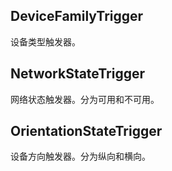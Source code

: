 ## DeviceFamilyTrigger
设备类型触发器。

## NetworkStateTrigger
网络状态触发器。分为可用和不可用。

## OrientationStateTrigger
设备方向触发器。分为纵向和横向。